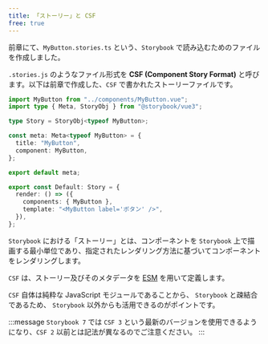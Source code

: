 ```yaml
---
title: 「ストーリー」と CSF
free: true
---
```


前章にて、`MyButton.stories.ts` という、`Storybook` で読み込むためのファイルを作成しました。

`.stories.js` のようなファイル形式を **CSF (Component Story Format)** と呼びます。以下は前章で作成した、`CSF` で書かれたストーリーファイルです。

```ts:src/stories/MyButton.stories.ts
import MyButton from "../components/MyButton.vue";
import type { Meta, StoryObj } from "@storybook/vue3";

type Story = StoryObj<typeof MyButton>;

const meta: Meta<typeof MyButton> = {
  title: "MyButton",
  component: MyButton,
};

export default meta;

export const Default: Story = {
  render: () => ({
    components: { MyButton },
    template: "<MyButton label='ボタン' />",
  }),
};
```

`Storybook` における「ストーリー」とは、コンポーネントを `Storybook` 上で描画する最小単位であり、指定されたレンダリング方法に基づいてコンポーネントをレンダリングします。

`CSF` は、ストーリー及びそのメタデータを [ESM](https://developer.mozilla.org/ja/docs/Web/JavaScript/Guide/Modules) を用いて定義します。

`CSF` 自体は純粋な JavaScript モジュールであることから、 `Storybook` と疎結合であるため、 `Storybook` 以外からも活用できるのがポイントです。

:::message
`Storybook 7` では `CSF 3` という最新のバージョンを使用できるようになり、`CSF 2` 以前とは記法が異なるのでご注意ください。
:::
